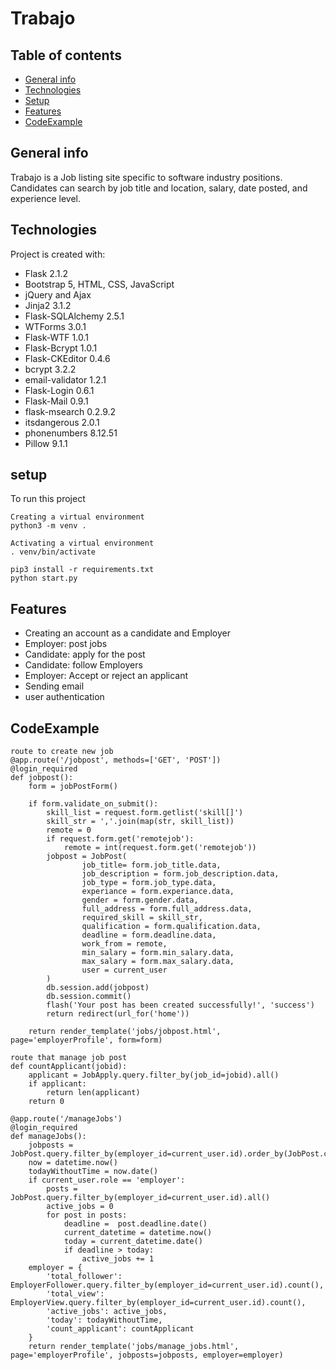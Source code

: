 # Trabajo
## Table of contents
* [General info](#general-info)
* [Technologies](#technologies)
* [Setup](#setup)
* [Features](#features)
* [CodeExample](#codeexample)

## General info
  Trabajo is a Job listing site specific to software industry positions. Candidates can search by job title and location, salary, date posted, and experience level.
## Technologies
Project is created with:
  - Flask 2.1.2
  - Bootstrap 5, HTML, CSS, JavaScript
  - jQuery and Ajax
  - Jinja2 3.1.2
  - Flask-SQLAlchemy 2.5.1
  - WTForms 3.0.1
  - Flask-WTF 1.0.1
  - Flask-Bcrypt 1.0.1
  - Flask-CKEditor 0.4.6
  - bcrypt 3.2.2
  - email-validator 1.2.1
  - Flask-Login 0.6.1
  - Flask-Mail 0.9.1
  - flask-msearch 0.2.9.2
  - itsdangerous 2.0.1
  - phonenumbers 8.12.51
  - Pillow 9.1.1

## setup
To run this project

```
Creating a virtual environment
python3 -m venv .

Activating a virtual environment
. venv/bin/activate

pip3 install -r requirements.txt
python start.py

```
## Features
  - Creating an account as a candidate and Employer
  - Employer: post jobs
  - Candidate: apply for the post
  - Candidate: follow Employers
  - Employer: Accept or reject an applicant
  - Sending email
  - user authentication

## CodeExample
```
route to create new job
@app.route('/jobpost', methods=['GET', 'POST'])
@login_required
def jobpost():
    form = jobPostForm()
    
    if form.validate_on_submit():
        skill_list = request.form.getlist('skill[]')
        skill_str = ','.join(map(str, skill_list))
        remote = 0
        if request.form.get('remotejob'):
            remote = int(request.form.get('remotejob'))
        jobpost = JobPost(
                job_title= form.job_title.data, 
                job_description = form.job_description.data,
                job_type = form.job_type.data,
                experiance = form.experiance.data,
                gender = form.gender.data,
                full_address = form.full_address.data,
                required_skill = skill_str,
                qualification = form.qualification.data,
                deadline = form.deadline.data,
                work_from = remote,
                min_salary = form.min_salary.data,
                max_salary = form.max_salary.data,
                user = current_user
        )
        db.session.add(jobpost)
        db.session.commit()
        flash('Your post has been created successfully!', 'success')
        return redirect(url_for('home'))
       
    return render_template('jobs/jobpost.html', page='employerProfile', form=form)

```
```
route that manage job post
def countApplicant(jobid):
    applicant = JobApply.query.filter_by(job_id=jobid).all()
    if applicant:
        return len(applicant)
    return 0

@app.route('/manageJobs')
@login_required
def manageJobs():
    jobposts = JobPost.query.filter_by(employer_id=current_user.id).order_by(JobPost.created_at.desc()).all()
    now = datetime.now()
    todayWithoutTime = now.date()
    if current_user.role == 'employer':
        posts = JobPost.query.filter_by(employer_id=current_user.id).all()
        active_jobs = 0
        for post in posts:
            deadline =  post.deadline.date()
            current_datetime = datetime.now()
            today = current_datetime.date()
            if deadline > today:
                active_jobs += 1
    employer = {
        'total_follower': EmployerFollower.query.filter_by(employer_id=current_user.id).count(),
        'total_view': EmployerView.query.filter_by(employer_id=current_user.id).count(),
        'active_jobs': active_jobs,
        'today': todayWithoutTime,
        'count_applicant': countApplicant
    }
    return render_template('jobs/manage_jobs.html', page='employerProfile', jobposts=jobposts, employer=employer)

```
